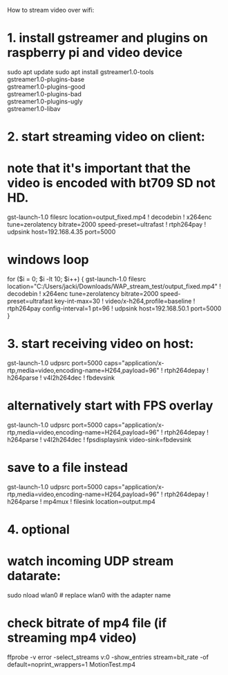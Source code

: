 How to stream video over wifi:

# 1. install gstreamer and plugins on raspberry pi and video device
sudo apt update
sudo apt install gstreamer1.0-tools \
                 gstreamer1.0-plugins-base \
                 gstreamer1.0-plugins-good \
                 gstreamer1.0-plugins-bad \
                 gstreamer1.0-plugins-ugly \
                 gstreamer1.0-libav


# 2. start streaming video on client:
# note that it's important that the video is encoded with bt709 SD not HD.
gst-launch-1.0 filesrc location=output_fixed.mp4 ! decodebin ! x264enc tune=zerolatency bitrate=2000 speed-preset=ultrafast ! rtph264pay ! udpsink host=192.168.4.35 port=5000

# windows loop
for ($i = 0; $i -lt 10; $i++) {
    gst-launch-1.0 filesrc location="C:/Users/jacki/Downloads/WAP_stream_test/output_fixed.mp4" ! decodebin ! x264enc tune=zerolatency bitrate=2000 speed-preset=ultrafast key-int-max=30 ! video/x-h264,profile=baseline ! rtph264pay config-interval=1 pt=96 ! udpsink host=192.168.50.1 port=5000
}

# 3. start receiving video on host:
gst-launch-1.0 udpsrc port=5000 caps="application/x-rtp,media=video,encoding-name=H264,payload=96" ! rtph264depay ! h264parse ! v4l2h264dec ! fbdevsink

# alternatively start with FPS overlay
gst-launch-1.0 udpsrc port=5000 caps="application/x-rtp,media=video,encoding-name=H264,payload=96" ! rtph264depay ! h264parse ! v4l2h264dec ! fpsdisplaysink video-sink=fbdevsink

# save to a file instead
gst-launch-1.0 udpsrc port=5000 caps="application/x-rtp,media=video,encoding-name=H264,payload=96" ! rtph264depay ! h264parse ! mp4mux ! filesink location=output.mp4


# 4. optional
# watch incoming UDP stream datarate:
sudo nload wlan0 # replace wlan0 with the adapter name
# check bitrate of mp4 file (if streaming mp4 video)
ffprobe -v error -select_streams v:0 -show_entries stream=bit_rate -of default=noprint_wrappers=1 MotionTest.mp4

